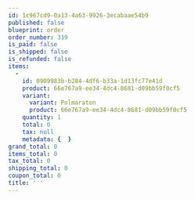 ```yaml
---
id: 1c967cd9-0a13-4a63-9926-3ecabaae54b9
published: false
blueprint: order
order_number: 319
is_paid: false
is_shipped: false
is_refunded: false
items:
  -
    id: 0909983b-b284-4df6-b33a-1d13fc77e41d
    product: 66e767a9-ee34-4dc4-8681-d09bb59f0cf5
    variant:
      variant: Polmaraton
      product: 66e767a9-ee34-4dc4-8681-d09bb59f0cf5
    quantity: 1
    total: 0
    tax: null
    metadata: {  }
grand_total: 0
items_total: 0
tax_total: 0
shipping_total: 0
coupon_total: 0
title: ' '
---
```

